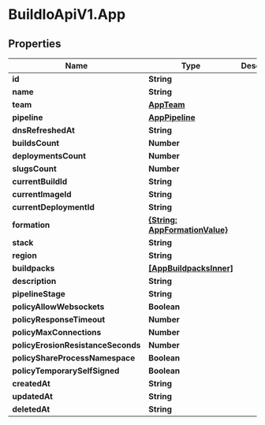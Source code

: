 # BuildIoApiV1.App

## Properties

Name | Type | Description | Notes
------------ | ------------- | ------------- | -------------
**id** | **String** |  | 
**name** | **String** |  | 
**team** | [**AppTeam**](AppTeam.md) |  | 
**pipeline** | [**AppPipeline**](AppPipeline.md) |  | [optional] 
**dnsRefreshedAt** | **String** |  | [optional] 
**buildsCount** | **Number** |  | [optional] 
**deploymentsCount** | **Number** |  | [optional] 
**slugsCount** | **Number** |  | [optional] 
**currentBuildId** | **String** |  | [optional] 
**currentImageId** | **String** |  | [optional] 
**currentDeploymentId** | **String** |  | [optional] 
**formation** | [**{String: AppFormationValue}**](AppFormationValue.md) |  | [optional] 
**stack** | **String** |  | 
**region** | **String** |  | 
**buildpacks** | [**[AppBuildpacksInner]**](AppBuildpacksInner.md) |  | [optional] 
**description** | **String** |  | [optional] 
**pipelineStage** | **String** |  | [optional] 
**policyAllowWebsockets** | **Boolean** |  | [optional] 
**policyResponseTimeout** | **Number** |  | [optional] 
**policyMaxConnections** | **Number** |  | [optional] 
**policyErosionResistanceSeconds** | **Number** |  | [optional] 
**policyShareProcessNamespace** | **Boolean** |  | [optional] 
**policyTemporarySelfSigned** | **Boolean** |  | [optional] 
**createdAt** | **String** |  | [optional] 
**updatedAt** | **String** |  | [optional] 
**deletedAt** | **String** |  | [optional] 


